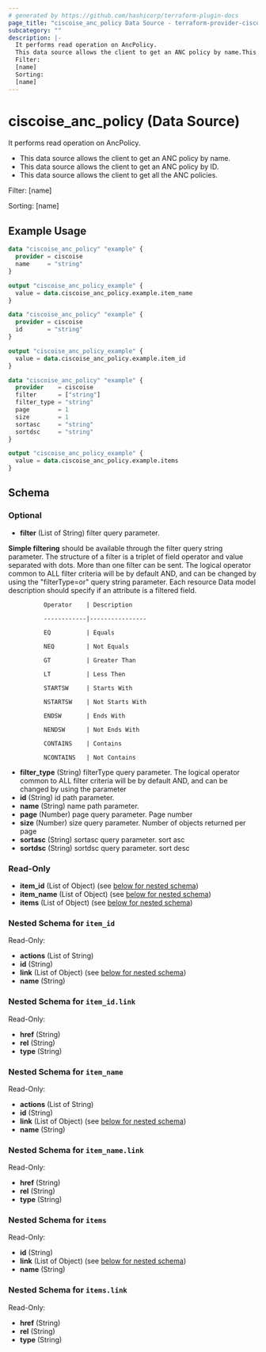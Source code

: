 ```yaml
---
# generated by https://github.com/hashicorp/terraform-plugin-docs
page_title: "ciscoise_anc_policy Data Source - terraform-provider-ciscoise"
subcategory: ""
description: |-
  It performs read operation on AncPolicy.
  This data source allows the client to get an ANC policy by name.This data source allows the client to get an ANC policy by ID.This data source allows the client to get all the ANC policies.
  Filter:
  [name]
  Sorting:
  [name]
---
```


# ciscoise_anc_policy (Data Source)

It performs read operation on AncPolicy.

- This data source allows the client to get an ANC policy by name.
- This data source allows the client to get an ANC policy by ID.
- This data source allows the client to get all the ANC policies.

Filter:
[name]

Sorting:
[name]

## Example Usage

```terraform
data "ciscoise_anc_policy" "example" {
  provider = ciscoise
  name     = "string"
}

output "ciscoise_anc_policy_example" {
  value = data.ciscoise_anc_policy.example.item_name
}

data "ciscoise_anc_policy" "example" {
  provider = ciscoise
  id       = "string"
}

output "ciscoise_anc_policy_example" {
  value = data.ciscoise_anc_policy.example.item_id
}

data "ciscoise_anc_policy" "example" {
  provider    = ciscoise
  filter      = ["string"]
  filter_type = "string"
  page        = 1
  size        = 1
  sortasc     = "string"
  sortdsc     = "string"
}

output "ciscoise_anc_policy_example" {
  value = data.ciscoise_anc_policy.example.items
}
```

<!-- schema generated by tfplugindocs -->
## Schema

### Optional

- **filter** (List of String) filter query parameter. 

**Simple filtering** should be available through the filter query string parameter. The structure of a filter is
a triplet of field operator and value separated with dots. More than one filter can be sent. The logical operator
common to ALL filter criteria will be by default AND, and can be changed by using the "filterType=or" query
string parameter. Each resource Data model description should specify if an attribute is a filtered field.



              Operator    | Description 

              ------------|----------------

              EQ          | Equals 

              NEQ         | Not Equals 

              GT          | Greater Than 

              LT          | Less Then 

              STARTSW     | Starts With 

              NSTARTSW    | Not Starts With 

              ENDSW       | Ends With 

              NENDSW      | Not Ends With 

              CONTAINS	  | Contains 

              NCONTAINS	  | Not Contains
- **filter_type** (String) filterType query parameter. The logical operator common to ALL filter criteria will be by default AND, and can be changed by using the parameter
- **id** (String) id path parameter.
- **name** (String) name path parameter.
- **page** (Number) page query parameter. Page number
- **size** (Number) size query parameter. Number of objects returned per page
- **sortasc** (String) sortasc query parameter. sort asc
- **sortdsc** (String) sortdsc query parameter. sort desc

### Read-Only

- **item_id** (List of Object) (see [below for nested schema](#nestedatt--item_id))
- **item_name** (List of Object) (see [below for nested schema](#nestedatt--item_name))
- **items** (List of Object) (see [below for nested schema](#nestedatt--items))

<a id="nestedatt--item_id"></a>
### Nested Schema for `item_id`

Read-Only:

- **actions** (List of String)
- **id** (String)
- **link** (List of Object) (see [below for nested schema](#nestedobjatt--item_id--link))
- **name** (String)

<a id="nestedobjatt--item_id--link"></a>
### Nested Schema for `item_id.link`

Read-Only:

- **href** (String)
- **rel** (String)
- **type** (String)



<a id="nestedatt--item_name"></a>
### Nested Schema for `item_name`

Read-Only:

- **actions** (List of String)
- **id** (String)
- **link** (List of Object) (see [below for nested schema](#nestedobjatt--item_name--link))
- **name** (String)

<a id="nestedobjatt--item_name--link"></a>
### Nested Schema for `item_name.link`

Read-Only:

- **href** (String)
- **rel** (String)
- **type** (String)



<a id="nestedatt--items"></a>
### Nested Schema for `items`

Read-Only:

- **id** (String)
- **link** (List of Object) (see [below for nested schema](#nestedobjatt--items--link))
- **name** (String)

<a id="nestedobjatt--items--link"></a>
### Nested Schema for `items.link`

Read-Only:

- **href** (String)
- **rel** (String)
- **type** (String)


